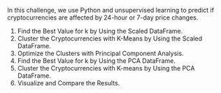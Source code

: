 In this challenge, we use Python and unsupervised learning to predict if cryptocurrencies are affected by 24-hour or 7-day price changes.

1. Find the Best Value for k by Using the Scaled DataFrame. 
2. Cluster the Cryptocurrencies with K-Means by Using the Scaled DataFrame. 
3. Optimize the Clusters with Principal Component Analysis. 
4. Find the Best Value for k by Using the PCA DataFrame. 
5. Cluster the Cryptocurrencies with K-means by Using the PCA DataFrame. 
6. Visualize and Compare the Results. 
